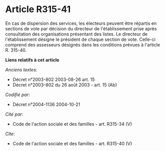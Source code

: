 # Article R315-41

En cas de dispersion des services, les électeurs peuvent être répartis en sections de vote par décision du directeur de
l'établissement prise après consultation des organisations présentant des listes. Le directeur de l'établissement désigne le
président de chaque section de vote. Celle-ci comprend des assesseurs désignés dans les conditions prévues à l'article R.
315-40.

**Liens relatifs à cet article**

_Anciens textes_:

  - Décret n°2003-802 2003-08-26 art. 15
  - Décret n°2003-802 du 26 août 2003 - art. 15 (Ab)

_Codifié par_:

  - Décret n°2004-1136 2004-10-21

_Cité par_:

  - Code de l'action sociale et des familles - art. R315-34 (V)

_Cite_:

  - Code de l'action sociale et des familles - art. R315-40 (V)

